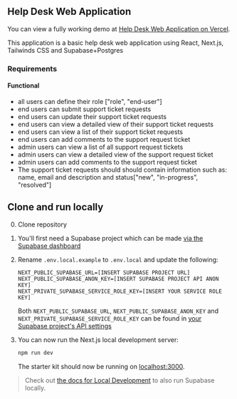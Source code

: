 ## Help Desk Web Application

You can view a fully working demo at [Help Desk Web Application on Vercel](https://basic-help-desk-web-app.vercel.app).

This application is a basic help desk web application using React, Next.js, Tailwinds CSS and Supabase+Postgres

### Requirements

#### Functional

- all users can define their role ["role", "end-user"]
- end users can submit support ticket requests
- end users can update their support ticket requests
- end users can view a detailed view of their support ticket requests
- end users can view a list of their support ticket requests
- end users can add comments to the support request ticket
- admin users can view a list of all support request tickets
- admin users can view a detailed view of the support request ticket
- admin users can add comments to the support request ticket
- The support ticket requests should should contain information such as: name, email and description and status["new", "in-progress", "resolved"]

## Clone and run locally

0. Clone repository
1. You'll first need a Supabase project which can be made [via the Supabase dashboard](https://database.new)
2. Rename `.env.local.example` to `.env.local` and update the following:

   ```
   NEXT_PUBLIC_SUPABASE_URL=[INSERT SUPABASE PROJECT URL]
   NEXT_PUBLIC_SUPABASE_ANON_KEY=[INSERT SUPABASE PROJECT API ANON KEY]
   NEXT_PRIVATE_SUPABASE_SERVICE_ROLE_KEY=[INSERT YOUR SERVICE ROLE KEY]
   ```

   Both `NEXT_PUBLIC_SUPABASE_URL`, `NEXT_PUBLIC_SUPABASE_ANON_KEY` and `NEXT_PRIVATE_SUPABASE_SERVICE_ROLE_KEY` can be found in [your Supabase project's API settings](https://app.supabase.com/project/_/settings/api)

3. You can now run the Next.js local development server:

   ```bash
   npm run dev
   ```

   The starter kit should now be running on [localhost:3000](http://localhost:3000/).

> Check out [the docs for Local Development](https://supabase.com/docs/guides/getting-started/local-development) to also run Supabase locally.
